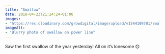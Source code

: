 ```yaml
---
title: "Swallow"
date: 2018-04-23T21:24:24+01:00
images: 
- "https://res.cloudinary.com/growdigital/image/upload/v1544109781/swallow-39846036700.jpg"
imageAlt: 
- "Blurry photo of swallow on power line"
---
```


Saw the first swallow of the year yesterday! All on it’s lonesome 😞
